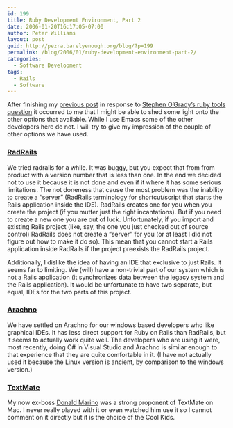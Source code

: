 ```yaml
---
id: 199
title: Ruby Development Environment, Part 2
date: 2006-01-20T16:17:05-07:00
author: Peter Williams
layout: post
guid: http://pezra.barelyenough.org/blog/?p=199
permalink: /blog/2006/01/ruby-development-environment-part-2/
categories:
  - Software Development
tags:
  - Rails
  - Software
---
```

After finishing my [previous post](http://pezra.barelyenough.org/blog/2006/01/my-ruby-development-environment/) in response to [Stephen O&#8217;Grady&#8217;s ruby tools question](http://www.redmonk.com/sogrady/archives/001217.html) it occurred to me that I might be able to shed some light onto the other options that available. While I use Emacs some of the other developers here do not. I will try to give my impression of the couple of other options we have used.

### [RadRails](http://www.radrails.org/)

We tried radrails for a while. It was buggy, but you expect that from from product with a version number that is less than one. In the end we decided not to use it because it is not done and even if it where it has some serious limitations. The not doneness that cause the most problem was the inability to create a &#8220;server&#8221; (RadRails terminology for shortcut/script that starts the Rails application inside the IDE). RadRails creates one for you when you create the project (if you mutter just the right incantations). But if you need to create a new one you are out of luck. Unfortunately, if you import and existing Rails project (like, say, the one you just checked out of source control) RadRails does not create a &#8220;server&#8221; for you (or at least I did not figure out how to make it do so). This mean that you cannot start a Rails application inside RadRails if the project preexists the RadRails project.

Additionally, I dislike the idea of having an IDE that exclusive to just Rails. It seems far to limiting. We (will) have a non-trivial part of our system which is not a Rails application (it synchronizes data between the legacy system and the Rails application). It would be unfortunate to have two separate, but equal, IDEs for the two parts of this project.

### [Arachno](http://www.ruby-ide.com/ruby/ruby_ide_and_ruby_editor.php)

We have settled on Arachno for our windows based developers who like graphical IDEs. It has less direct support for Ruby on Rails than RadRails, but it seems to actually work quite well. The developers who are using it were, most recently, doing C# in Visual Studio and Arachno is similar enough to that experience that they are quite comfortable in it. (I have not actually used it because the Linux version is ancient, by comparison to the windows version.)

### [TextMate](http://macromates.com/)

My now ex-boss [Donald Marino](http://donaldmarino.blogspot.com/) was a strong proponent of TextMate on Mac. I never really played with it or even watched him use it so I cannot comment on it directly but it is the choice of the Cool Kids.